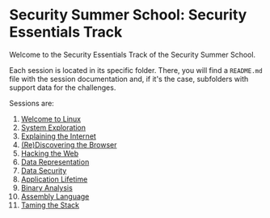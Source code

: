 # Security Summer School: Security Essentials Track

Welcome to the Security Essentials Track of the Security Summer School.

Each session is located in its specific folder.
There, you will find a `README.md` file with the session documentation and, if it's the case, subfolders with support data for the challenges.

Sessions are:
1. [Welcome to Linux](./welcome-to-linux)
1. [System Exploration](./system-exploration)
1. [Explaining the Internet](./explaining-the-internet)
1. [(Re)Discovering the Browser](./rediscovering-the-browser)
1. [Hacking the Web](./hacking-the-web)
1. [Data Representation](./data-representation)
1. [Data Security](./data-security)
1. [Application Lifetime](./application-lifetime)
1. [Binary Analysis](./binary-analysis)
1. [Assembly Language](./assembly-language)
1. [Taming the Stack](./taming-the-stack)
